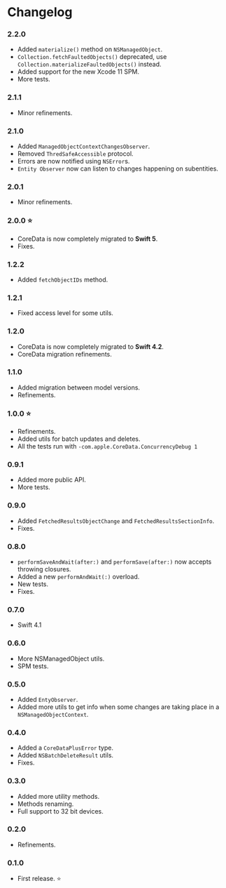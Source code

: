 # Changelog

### 2.2.0
- Added `materialize()` method on `NSManagedObject`.
- `Collection.fetchFaultedObjects()` deprecated, use `Collection.materializeFaultedObjects()` instead.
- Added support for the new Xcode 11 SPM.
- More tests.

### 2.1.1
- Minor refinements.

### 2.1.0

- Added `ManagedObjectContextChangesObserver`.
- Removed `ThredSafeAccessible` protocol.
- Errors are now notified using `NSError`s.
- `Entity Observer` now can listen to changes happening on subentities. 

### 2.0.1

- Minor refinements.

### 2.0.0 ⭐

- CoreData is now completely migrated to **Swift 5**.
- Fixes.

### 1.2.2

- Added `fetchObjectIDs` method.

### 1.2.1

- Fixed access level for some utils.

### 1.2.0

- CoreData is now completely migrated to **Swift 4.2**.
- CoreData migration refinements.

### 1.1.0

- Added migration between model versions.
- Refinements.

### 1.0.0 ⭐

- Refinements.
- Added utils for batch updates and deletes.
- All the tests run with  `-com.apple.CoreData.ConcurrencyDebug 1`

### 0.9.1

- Added more public API.
- More tests.

### 0.9.0

- Added `FetchedResultsObjectChange` and  `FetchedResultsSectionInfo`.
- Fixes.

### 0.8.0

- `performSaveAndWait(after:)` and `performSave(after:)` now accepts throwing closures.
- Added a new `performAndWait(:)` overload.
- New tests.
- Fixes.

### 0.7.0

- Swift 4.1

### 0.6.0

- More NSManagedObject utils.
- SPM tests.

### 0.5.0

- Added `EntyObserver`.
- Added more utils to get info when some changes are taking place in a `NSManagedObjectContext`.

### 0.4.0

- Added a `CoreDataPlusError` type.
- Added `NSBatchDeleteResult` utils.
- Fixes.

### 0.3.0

- Added more utility methods.
- Methods renaming.
- Full support to 32 bit devices.

### 0.2.0

- Refinements.

### 0.1.0

- First release. ⭐
